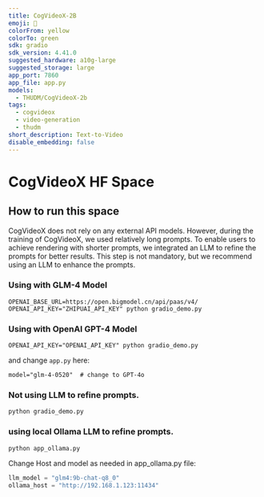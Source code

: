 ```yaml
---
title: CogVideoX-2B
emoji: 🎥
colorFrom: yellow
colorTo: green
sdk: gradio
sdk_version: 4.41.0
suggested_hardware: a10g-large
suggested_storage: large
app_port: 7860
app_file: app.py
models:
  - THUDM/CogVideoX-2b
tags:
  - cogvideox
  - video-generation
  - thudm
short_description: Text-to-Video
disable_embedding: false
---
```


# CogVideoX HF Space

## How to run this space

CogVideoX does not rely on any external API models.
However, during the training of CogVideoX, we used relatively long prompts. To enable users to achieve rendering with
shorter prompts, we integrated an LLM to refine the prompts for better results.
This step is not mandatory, but we recommend using an LLM to enhance the prompts.

### Using with GLM-4 Model

```shell
OPENAI_BASE_URL=https://open.bigmodel.cn/api/paas/v4/ OPENAI_API_KEY="ZHIPUAI_API_KEY" python gradio_demo.py
```

### Using with OpenAI GPT-4 Model

```shell
OPENAI_API_KEY="OPENAI_API_KEY" python gradio_demo.py
```

and change `app.py` here:

```
model="glm-4-0520"  # change to GPT-4o
```

### Not using LLM to refine prompts.

```shell
python gradio_demo.py
```

### using local Ollama LLM to refine prompts.

```shell
python app_ollama.py
```

Change Host and model as needed in app_ollama.py file:

```python
llm_model = "glm4:9b-chat-q8_0"
ollama_host = "http://192.168.1.123:11434"
```